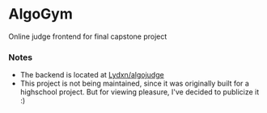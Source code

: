# AlgoGym

Online judge frontend for final capstone project

### Notes

- The backend is located at [Lydxn/algojudge](https://github.com/Lydxn/algojudge/tree/main)
- This project is not being maintained, since it was originally built for a highschool project. But for viewing pleasure, I've decided to publicize it :)

